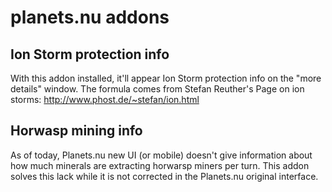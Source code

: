 # planets.nu addons

## Ion Storm protection info
With this addon installed, it'll appear Ion Storm protection info on the "more details" window. The formula comes from Stefan Reuther's Page on ion storms: http://www.phost.de/~stefan/ion.html

## Horwasp mining info
As of today, Planets.nu new UI (or mobile) doesn't give information about how much minerals are extracting horwarsp miners per turn. This addon solves this lack while it is not corrected in the Planets.nu original interface.
